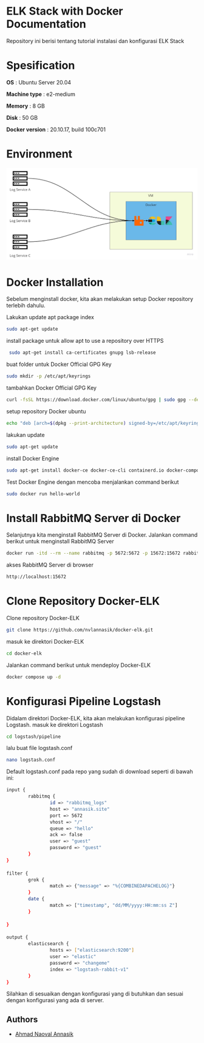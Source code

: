 ﻿# ELK Stack with Docker Documentation

Repository ini berisi tentang tutorial instalasi dan konfigurasi ELK Stack

# Spesification

**OS** : Ubuntu Server 20.04

**Machine type** : e2-medium

**Memory** : 8 GB

**Disk** : 50 GB

**Docker version** : 20.10.17, build 100c701

# Environment
![App Screenshot](/image/envi.jpg)



# Docker Installation
Sebelum menginstall docker, kita akan melakukan setup Docker repository terlebih dahulu.


Lakukan update apt package index
```bash
sudo apt-get update
```
install package untuk allow apt to use a repository over HTTPS
```bash
 sudo apt-get install ca-certificates gnupg lsb-release
```
buat folder untuk Docker Official GPG Key
```bash
sudo mkdir -p /etc/apt/keyrings
```
tambahkan Docker Official GPG Key
```bash
curl -fsSL https://download.docker.com/linux/ubuntu/gpg | sudo gpg --dearmor -o /etc/apt/keyrings/docker.gpg
```
setup repository Docker ubuntu
```bash
echo "deb [arch=$(dpkg --print-architecture) signed-by=/etc/apt/keyrings/docker.gpg] https://download.docker.com/linux/ubuntu $(lsb_release -cs) stable" | sudo tee /etc/apt/sources.list.d/docker.list > /dev/null
```
lakukan update
```bash
sudo apt-get update
```
install Docker Engine
```bash
sudo apt-get install docker-ce docker-ce-cli containerd.io docker-compose-plugin
```
Test Docker Engine dengan mencoba menjalankan command berikut
```bash
sudo docker run hello-world
```

# Install RabbitMQ Server di Docker
Selanjutnya kita menginstall RabbitMQ Server di Docker. Jalankan command berikut untuk menginstall RabbitMQ Server
```bash
docker run -itd --rm --name rabbitmq -p 5672:5672 -p 15672:15672 rabbitmq:3.10-management
```

akses RabbitMQ Server di browser
```bash
http://localhost:15672
```

# Clone Repository Docker-ELK
Clone repository Docker-ELK
```bash
git clone https://github.com/nvlannasik/docker-elk.git
```
masuk ke direktori Docker-ELK
```bash
cd docker-elk
```
Jalankan command berikut untuk mendeploy Docker-ELK
```bash
docker compose up -d
```

# Konfigurasi Pipeline Logstash
Didalam direktori Docker-ELK, kita akan melakukan konfigurasi pipeline Logstash.
masuk ke direktori Logstash
```bash
cd logstash/pipeline
```
lalu buat file logstash.conf
```bash
nano logstash.conf
```

Default logstash.conf pada repo yang sudah di download seperti di bawah ini:
```bash
input {
        rabbitmq {
                id => "rabbitmq_logs"
                host => "annasik.site"
                port => 5672
                vhost => "/"
                queue => "hello"
                ack => false
                user => "guest"
                password => "guest"
        }
}

filter {
        grok {
                match => {"message" => "%{COMBINEDAPACHELOG}"}
        }
        date {
                match => ["timestamp", "dd/MM/yyyy:HH:mm:ss Z"]
        }

}

output {
        elasticsearch {
                hosts => ["elasticsearch:9200"]
                user => "elastic"
                password => "changeme"
                index => "logstash-rabbit-v1"
        }
}
```

Silahkan di sesuaikan dengan konfigurasi yang di butuhkan dan sesuai dengan konfigurasi yang ada di server.

## Authors
- [Ahmad Naoval Annasik](https://www.github.com/octokatherine)
